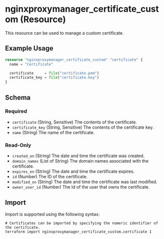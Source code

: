 ﻿---
# generated by https://github.com/hashicorp/terraform-plugin-docs
page_title: "nginxproxymanager_certificate_custom Resource - nginxproxymanager"
subcategory: "SSL Certificates"
description: |-
  This resource can be used to manage a custom certificate.
---

# nginxproxymanager_certificate_custom (Resource)

This resource can be used to manage a custom certificate.


## Example Usage

```terraform
resource "nginxproxymanager_certificate_custom" "certificate" {
  name = "Certificate"

  certificate     = file("certificate.pem")
  certificate_key = file("certificate.key")
}
```

<!-- schema generated by tfplugindocs -->
## Schema

### Required

- `certificate` (String, Sensitive) The contents of the certificate.
- `certificate_key` (String, Sensitive) The contents of the certificate key.
- `name` (String) The name of the certificate.

### Read-Only

- `created_on` (String) The date and time the certificate was created.
- `domain_names` (List of String) The domain names associated with the certificate.
- `expires_on` (String) The date and time the certificate expires.
- `id` (Number) The ID of the certificate.
- `modified_on` (String) The date and time the certificate was last modified.
- `owner_user_id` (Number) The Id of the user that owns the certificate.

## Import

Import is supported using the following syntax:

```shell
# Certificates can be imported by specifying the numeric identifier of the certificate.
terraform import nginxproxymanager_certificate_custom.certificate 1
```
